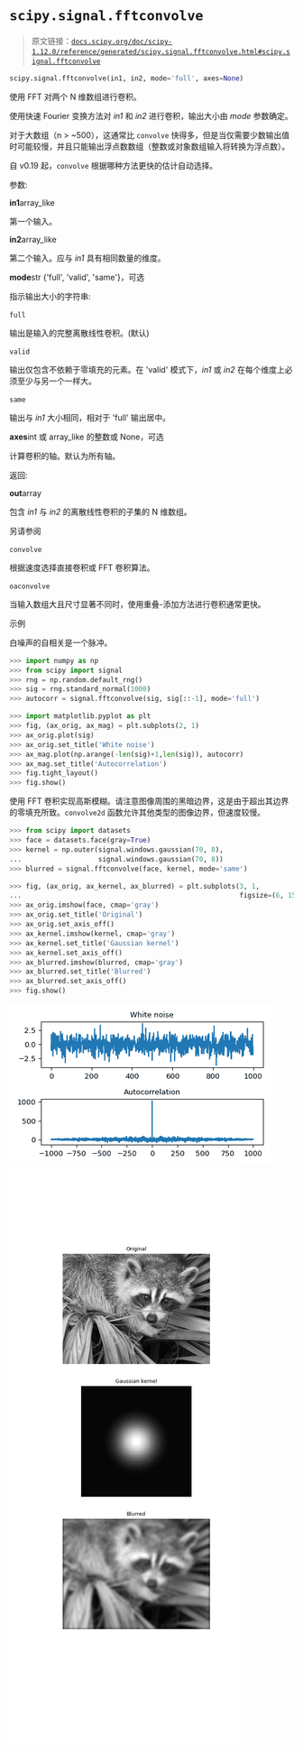 # `scipy.signal.fftconvolve`

> 原文链接：[`docs.scipy.org/doc/scipy-1.12.0/reference/generated/scipy.signal.fftconvolve.html#scipy.signal.fftconvolve`](https://docs.scipy.org/doc/scipy-1.12.0/reference/generated/scipy.signal.fftconvolve.html#scipy.signal.fftconvolve)

```py
scipy.signal.fftconvolve(in1, in2, mode='full', axes=None)
```

使用 FFT 对两个 N 维数组进行卷积。

使用快速 Fourier 变换方法对 *in1* 和 *in2* 进行卷积，输出大小由 *mode* 参数确定。

对于大数组（n > ~500），这通常比 `convolve` 快得多，但是当仅需要少数输出值时可能较慢，并且只能输出浮点数数组（整数或对象数组输入将转换为浮点数）。

自 v0.19 起，`convolve` 根据哪种方法更快的估计自动选择。

参数:

**in1**array_like

第一个输入。

**in2**array_like

第二个输入。应与 *in1* 具有相同数量的维度。

**mode**str {'full', 'valid', 'same'}，可选

指示输出大小的字符串:

`full`

输出是输入的完整离散线性卷积。(默认)

`valid`

输出仅包含不依赖于零填充的元素。在 'valid' 模式下，*in1* 或 *in2* 在每个维度上必须至少与另一个一样大。

`same`

输出与 *in1* 大小相同，相对于 'full' 输出居中。

**axes**int 或 array_like 的整数或 None，可选

计算卷积的轴。默认为所有轴。

返回:

**out**array

包含 *in1* 与 *in2* 的离散线性卷积的子集的 N 维数组。

另请参阅

`convolve`

根据速度选择直接卷积或 FFT 卷积算法。

`oaconvolve`

当输入数组大且尺寸显著不同时，使用重叠-添加方法进行卷积通常更快。

示例

白噪声的自相关是一个脉冲。

```py
>>> import numpy as np
>>> from scipy import signal
>>> rng = np.random.default_rng()
>>> sig = rng.standard_normal(1000)
>>> autocorr = signal.fftconvolve(sig, sig[::-1], mode='full') 
```

```py
>>> import matplotlib.pyplot as plt
>>> fig, (ax_orig, ax_mag) = plt.subplots(2, 1)
>>> ax_orig.plot(sig)
>>> ax_orig.set_title('White noise')
>>> ax_mag.plot(np.arange(-len(sig)+1,len(sig)), autocorr)
>>> ax_mag.set_title('Autocorrelation')
>>> fig.tight_layout()
>>> fig.show() 
```

使用 FFT 卷积实现高斯模糊。请注意图像周围的黑暗边界，这是由于超出其边界的零填充所致。`convolve2d` 函数允许其他类型的图像边界，但速度较慢。

```py
>>> from scipy import datasets
>>> face = datasets.face(gray=True)
>>> kernel = np.outer(signal.windows.gaussian(70, 8),
...                   signal.windows.gaussian(70, 8))
>>> blurred = signal.fftconvolve(face, kernel, mode='same') 
```

```py
>>> fig, (ax_orig, ax_kernel, ax_blurred) = plt.subplots(3, 1,
...                                                      figsize=(6, 15))
>>> ax_orig.imshow(face, cmap='gray')
>>> ax_orig.set_title('Original')
>>> ax_orig.set_axis_off()
>>> ax_kernel.imshow(kernel, cmap='gray')
>>> ax_kernel.set_title('Gaussian kernel')
>>> ax_kernel.set_axis_off()
>>> ax_blurred.imshow(blurred, cmap='gray')
>>> ax_blurred.set_title('Blurred')
>>> ax_blurred.set_axis_off()
>>> fig.show() 
```

![../../_images/scipy-signal-fftconvolve-1_00.png](img/2765608e64e291f5a0de8c8102b7f8bb.png)![../../_images/scipy-signal-fftconvolve-1_01.png](img/4052979d354dc12955a908bf065674fd.png)
